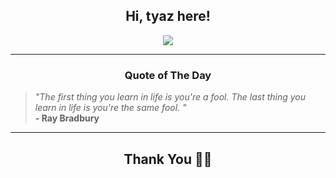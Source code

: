 <h2 align="center"> Hi, tyaz here!</h2>

<p align="center">
<a href="https://github.com/tyazx" alt="github streak"><img src="https://dvst-streak.herokuapp.com/?user=tyazx&theme=tokyonight&fire=DD472C"></a>
</p>

<hr>
<h3 align="center">Quote of The Day</h3>
<p align="center">
<blockquote>
<i>"The first thing you learn in life is you're a fool. The last thing you learn in life is you're the same fool.  "</i>
<br>
<b>- Ray Bradbury</b>
</blockquote>
</p>


<hr>
<h2 align="center">Thank You 🙏🏼</h2>
